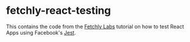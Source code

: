 # fetchly-react-testing

This contains the code from the [Fetchly Labs](https://www.fetch.ly/) tutorial on how to test React Apps using Facebook's [Jest](https://jestjs.io).

